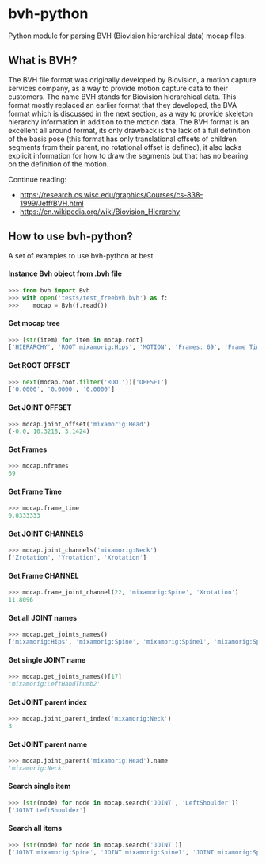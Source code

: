 # bvh-python
Python module for parsing BVH (Biovision hierarchical data) mocap files.

## What is BVH?
The BVH file format was originally developed by Biovision, a motion capture services company, as a way to provide motion capture data to their customers. The name BVH stands for Biovision hierarchical data. This format mostly replaced an earlier format that they developed, the BVA format which is discussed in the next section, as a way to provide skeleton hierarchy information in addition to the motion data. The BVH format is an excellent all around format, its only drawback is the lack of a full definition of the basis pose (this format has only translational offsets of children segments from their parent, no rotational offset is defined), it also lacks explicit information for how to draw the segments but that has no bearing on the definition of the motion.

Continue reading:
* https://research.cs.wisc.edu/graphics/Courses/cs-838-1999/Jeff/BVH.html
* https://en.wikipedia.org/wiki/Biovision_Hierarchy


## How to use bvh-python?
A set of examples to use bvh-python at best


#### Instance Bvh object from .bvh file
```python
>>> from bvh import Bvh
>>> with open('tests/test_freebvh.bvh') as f:
>>>    mocap = Bvh(f.read())
```


#### Get mocap tree
```python
>>> [str(item) for item in mocap.root]
['HIERARCHY', 'ROOT mixamorig:Hips', 'MOTION', 'Frames: 69', 'Frame Time: 0.0333333']
```


#### Get ROOT OFFSET
```python
>>> next(mocap.root.filter('ROOT'))['OFFSET']
['0.0000', '0.0000', '0.0000']
```


#### Get JOINT OFFSET
```python
>>> mocap.joint_offset('mixamorig:Head')
(-0.0, 10.3218, 3.1424)
```


#### Get Frames
```python
>>> mocap.nframes
69
```


#### Get Frame Time
```python
>>> mocap.frame_time
0.0333333
```


#### Get JOINT CHANNELS
```python
>>> mocap.joint_channels('mixamorig:Neck')
['Zrotation', 'Yrotation', 'Xrotation']
```


#### Get Frame CHANNEL
```python
>>> mocap.frame_joint_channel(22, 'mixamorig:Spine', 'Xrotation')
11.8096
```


#### Get all JOINT names
```python
>>> mocap.get_joints_names()
['mixamorig:Hips', 'mixamorig:Spine', 'mixamorig:Spine1', 'mixamorig:Spine2', 'mixamorig:Neck', 'mixamorig:Head', 'mixamorig:HeadTop_End', 'mixamorig:LeftEye', 'mixamorig:RightEye', 'mixamorig:LeftShoulder', 'mixamorig:LeftArm', 'mixamorig:LeftForeArm', 'mixamorig:LeftHand', 'mixamorig:LeftHandMiddle1', 'mixamorig:LeftHandMiddle2', 'mixamorig:LeftHandMiddle3', 'mixamorig:LeftHandThumb1', 'mixamorig:LeftHandThumb2', 'mixamorig:LeftHandThumb3', 'mixamorig:LeftHandIndex1', 'mixamorig:LeftHandIndex2', 'mixamorig:LeftHandIndex3', 'mixamorig:LeftHandRing1', 'mixamorig:LeftHandRing2', 'mixamorig:LeftHandRing3', 'mixamorig:LeftHandPinky1', 'mixamorig:LeftHandPinky2', 'mixamorig:LeftHandPinky3', 'mixamorig:RightShoulder', 'mixamorig:RightArm', 'mixamorig:RightForeArm', 'mixamorig:RightHand', 'mixamorig:RightHandMiddle1', 'mixamorig:RightHandMiddle2', 'mixamorig:RightHandMiddle3', 'mixamorig:RightHandThumb1', 'mixamorig:RightHandThumb2', 'mixamorig:RightHandThumb3', 'mixamorig:RightHandIndex1', 'mixamorig:RightHandIndex2', 'mixamorig:RightHandIndex3', 'mixamorig:RightHandRing1', 'mixamorig:RightHandRing2', 'mixamorig:RightHandRing3', 'mixamorig:RightHandPinky1', 'mixamorig:RightHandPinky2', 'mixamorig:RightHandPinky3', 'mixamorig:RightUpLeg', 'mixamorig:RightLeg', 'mixamorig:RightFoot', 'mixamorig:RightToeBase', 'mixamorig:LeftUpLeg', 'mixamorig:LeftLeg', 'mixamorig:LeftFoot', 'mixamorig:LeftToeBase']
```


#### Get single JOINT name
```python
>>> mocap.get_joints_names()[17]
'mixamorig:LeftHandThumb2'
```


#### Get JOINT parent index
```python
>>> mocap.joint_parent_index('mixamorig:Neck')
3
```


#### Get JOINT parent name
```python
>>> mocap.joint_parent('mixamorig:Head').name
'mixamorig:Neck'
```


#### Search single item
```python
>>> [str(node) for node in mocap.search('JOINT', 'LeftShoulder')]
['JOINT LeftShoulder']
```


#### Search all items
```python
>>> [str(node) for node in mocap.search('JOINT')]
['JOINT mixamorig:Spine', 'JOINT mixamorig:Spine1', 'JOINT mixamorig:Spine2', 'JOINT mixamorig:Neck', 'JOINT mixamorig:Head', 'JOINT mixamorig:HeadTop_End', 'JOINT mixamorig:LeftEye', 'JOINT mixamorig:RightEye', 'JOINT mixamorig:LeftShoulder', 'JOINT mixamorig:LeftArm', 'JOINT mixamorig:LeftForeArm', 'JOINT mixamorig:LeftHand', 'JOINT mixamorig:LeftHandMiddle1', 'JOINT mixamorig:LeftHandMiddle2', 'JOINT mixamorig:LeftHandMiddle3', 'JOINT mixamorig:LeftHandThumb1', 'JOINT mixamorig:LeftHandThumb2', 'JOINT mixamorig:LeftHandThumb3', 'JOINT mixamorig:LeftHandIndex1', 'JOINT mixamorig:LeftHandIndex2', 'JOINT mixamorig:LeftHandIndex3', 'JOINT mixamorig:LeftHandRing1', 'JOINT mixamorig:LeftHandRing2', 'JOINT mixamorig:LeftHandRing3', 'JOINT mixamorig:LeftHandPinky1', 'JOINT mixamorig:LeftHandPinky2', 'JOINT mixamorig:LeftHandPinky3', 'JOINT mixamorig:RightShoulder', 'JOINT mixamorig:RightArm', 'JOINT mixamorig:RightForeArm', 'JOINT mixamorig:RightHand', 'JOINT mixamorig:RightHandMiddle1', 'JOINT mixamorig:RightHandMiddle2', 'JOINT mixamorig:RightHandMiddle3', 'JOINT mixamorig:RightHandThumb1', 'JOINT mixamorig:RightHandThumb2', 'JOINT mixamorig:RightHandThumb3', 'JOINT mixamorig:RightHandIndex1', 'JOINT mixamorig:RightHandIndex2', 'JOINT mixamorig:RightHandIndex3', 'JOINT mixamorig:RightHandRing1', 'JOINT mixamorig:RightHandRing2', 'JOINT mixamorig:RightHandRing3', 'JOINT mixamorig:RightHandPinky1', 'JOINT mixamorig:RightHandPinky2', 'JOINT mixamorig:RightHandPinky3', 'JOINT mixamorig:RightUpLeg', 'JOINT mixamorig:RightLeg', 'JOINT mixamorig:RightFoot', 'JOINT mixamorig:RightToeBase', 'JOINT mixamorig:LeftUpLeg', 'JOINT mixamorig:LeftLeg', 'JOINT mixamorig:LeftFoot', 'JOINT mixamorig:LeftToeBase']
```
